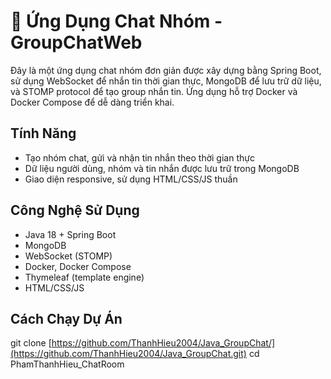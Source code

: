 # 💬 Ứng Dụng Chat Nhóm - GroupChatWeb
Đây là một ứng dụng chat nhóm đơn giản được xây dựng bằng Spring Boot, sử dụng WebSocket để nhắn tin thời gian thực, MongoDB để lưu trữ dữ liệu, và STOMP protocol để tạo group nhắn tin. Ứng dụng hỗ trợ Docker và Docker Compose để dễ dàng triển khai.

## Tính Năng
- Tạo nhóm chat, gửi và nhận tin nhắn theo thời gian thực
- Dữ liệu người dùng, nhóm và tin nhắn được lưu trữ trong MongoDB
- Giao diện responsive, sử dụng HTML/CSS/JS thuần

## Công Nghệ Sử Dụng
- Java 18 + Spring Boot
- MongoDB
- WebSocket (STOMP)
- Docker, Docker Compose
- Thymeleaf (template engine)
- HTML/CSS/JS

## Cách Chạy Dự Án
git clone [https://github.com/ThanhHieu2004/Java_GroupChat/](https://github.com/ThanhHieu2004/Java_GroupChat.git)
cd PhamThanhHieu_ChatRoom

